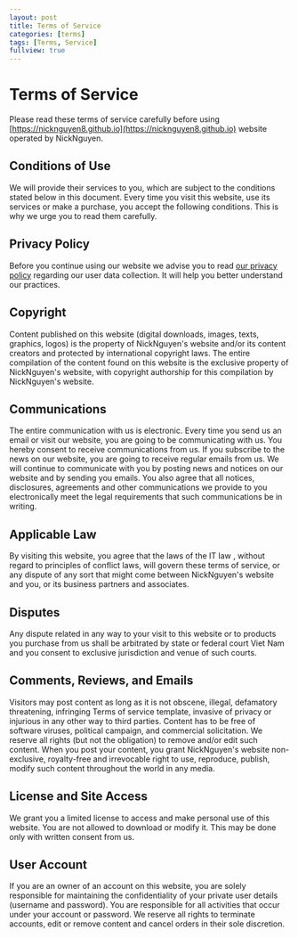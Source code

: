 ```yaml
---
layout: post
title: Terms of Service
categories: [terms]
tags: [Terms, Service]
fullview: true
---
```


# Terms of Service

Please read these terms of service carefully before using [https://nicknguyen8.github.io](https://nicknguyen8.github.io) website operated by NickNguyen.

## Conditions of Use

We will provide their services to you, which are subject to the conditions stated below in this document. Every time you visit this website, use its services or make a purchase, you accept the following conditions. This is why we urge you to read them carefully.

## Privacy Policy

Before you continue using our website we advise you to read [our privacy policy](https://nicknguyen8.github.io/privacy/2020/03/08/privacy-policy.html) regarding our user data collection. It will help you better understand our practices.

## Copyright

Content published on this website (digital downloads, images, texts, graphics, logos) is the property of NickNguyen's website and/or its content creators and protected by international copyright laws. The entire compilation of the content found on this website is the exclusive property of NickNguyen's website, with copyright authorship for this compilation by NickNguyen's website.

## Communications

The entire communication with us is electronic. Every time you send us an email or visit our website, you are going to be communicating with us. You hereby consent to receive communications from us. If you subscribe to the news on our website, you are going to receive regular emails from us. We will continue to communicate with you by posting news and notices on our website and by sending you emails. You also agree that all notices, disclosures, agreements and other communications we provide to you electronically meet the legal
requirements that such communications be in writing.

## Applicable Law

By visiting this website, you agree that the laws of the IT law , without regard to
principles of conflict laws, will govern these terms of service, or any dispute of any sort that might come between NickNguyen's website and you, or its business partners and associates.

## Disputes

Any dispute related in any way to your visit to this website or to products you purchase from us shall be arbitrated by state or federal court Viet Nam and you consent to exclusive jurisdiction and venue of such courts.

## Comments, Reviews, and Emails

Visitors may post content as long as it is not obscene, illegal, defamatory threatening, infringing Terms of service template, invasive of privacy or injurious in any other way to third parties. Content has to be free of software viruses, political campaign, and commercial solicitation. We reserve all rights (but not the obligation) to remove and/or edit such content. When you post your content, you grant NickNguyen's website non-exclusive, royalty-free and irrevocable right to use, reproduce, publish, modify such content throughout the world in any media.

## License and Site Access

We grant you a limited license to access and make personal use of this website. You are not
allowed to download or modify it. This may be done only with written consent from us.

## User Account

If you are an owner of an account on this website, you are solely responsible for maintaining the confidentiality of your private user details (username and password). You are responsible for all activities that occur under your account or password.
We reserve all rights to terminate accounts, edit or remove content and cancel orders in their sole discretion.
